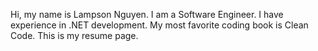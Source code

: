 Hi, my name is Lampson Nguyen. I am a Software Engineer. I have experience in .NET development. My most favorite coding book is Clean Code. This is my resume page.
